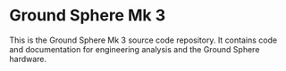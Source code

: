 # Ground Sphere Mk 3

This is the Ground Sphere Mk 3 source code repository.  It contains code and documentation for engineering analysis and the Ground Sphere hardware.